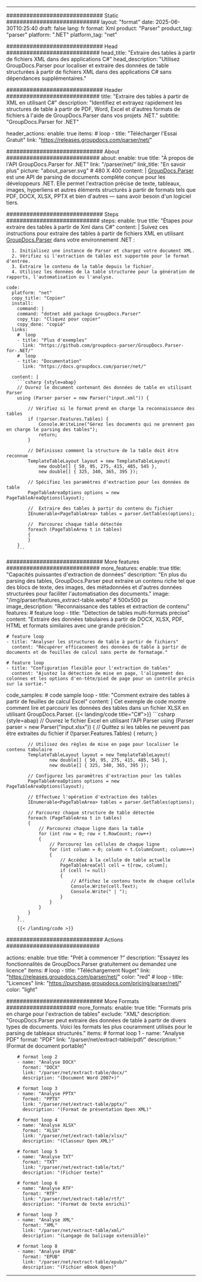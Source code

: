 


---
############################# Static ############################
layout: "format"
date:  2025-06-30T10:25:40
draft: false
lang: fr
format: Xml
product: "Parser"
product_tag: "parser"
platform: ".NET"
platform_tag: "net"

############################# Head ############################
head_title: "Extraire des tables à partir de fichiers XML dans des applications C#"
head_description: "Utilisez GroupDocs.Parser pour localiser et extraire des données de table structurées à partir de fichiers XML dans des applications C# sans dépendances supplémentaires."

############################# Header ############################
title: "Extraire des tables à partir de XML en utilisant C#" 
description: "Identifiez et extrayez rapidement les structures de table à partir de PDF, Word, Excel et d'autres formats de fichiers à l'aide de GroupDocs.Parser dans vos projets .NET."
subtitle: "GroupDocs.Parser for .NET" 

header_actions:
  enable: true
  items:
    #  loop
    - title: "Télécharger l'Essai Gratuit"
      link: "https://releases.groupdocs.com/parser/net/"
      
############################# About ############################
about:
    enable: true
    title: "À propos de l'API GroupDocs.Parser for .NET"
    link: "/parser/net/"
    link_title: "En savoir plus"
    picture: "about_parser.svg" # 480 X 400
    content: |
       [GroupDocs.Parser](/parser/net/) est une API de parsing de documents complète conçue pour les développeurs .NET. Elle permet l'extraction précise de texte, tableaux, images, hyperliens et autres éléments structurés à partir de formats tels que PDF, DOCX, XLSX, PPTX et bien d'autres — sans avoir besoin d'un logiciel tiers.

############################# Steps ############################
steps:
    enable: true
    title: "Étapes pour extraire des tables à partir de Xml dans C#"
    content: |
      Suivez ces instructions pour extraire des tables à partir de fichiers XML en utilisant [GroupDocs.Parser](/parser/net/) dans votre environnement .NET :
      
      1. Initialisez une instance de Parser et chargez votre document XML.
      2. Vérifiez si l'extraction de tables est supportée pour le format d'entrée.
      3. Extraire le contenu de la table depuis le fichier.
      4. Utilisez les données de la table structurée pour la génération de rapports, l'automatisation ou l'analyse.
   
    code:
      platform: "net"
      copy_title: "Copier"
      install:
        command: |
        command: "dotnet add package GroupDocs.Parser"
        copy_tip: "Cliquez pour copier"
        copy_done: "copié"
      links:
        #  loop
        - title: "Plus d'exemples"
          link: "https://github.com/groupdocs-parser/GroupDocs.Parser-for-.NET/"
        #  loop
        - title: "Documentation"
          link: "https://docs.groupdocs.com/parser/net/"
          
      content: |
        ```csharp {style=abap}
        // Ouvrez le document contenant des données de table en utilisant Parser
        using (Parser parser = new Parser("input.xml")) {

            // Vérifiez si le format prend en charge la reconnaissance des tables
            if (!parser.Features.Tables) {
                Console.WriteLine("Gérez les documents qui ne prennent pas en charge le parsing des tables");
                return;
            }

            // Définissez comment la structure de la table doit être reconnue
            TemplateTableLayout layout = new TemplateTableLayout(
                new double[] { 50, 95, 275, 415, 485, 545 },
                new double[] { 325, 340, 365, 395 });

            // Spécifiez les paramètres d'extraction pour les données de table
            PageTableAreaOptions options = new PageTableAreaOptions(layout);

            //  Extraire des tables à partir du contenu du fichier
            IEnumerable<PageTableArea> tables = parser.GetTables(options);

            //  Parcourez chaque table détectée
            foreach (PageTableArea t in tables)
            {
            }
        }
        ```  

############################# More features ############################
more_features:
  enable: true
  title: "Capacités puissantes d'extraction de données"
  description: "En plus du parsing des tables, GroupDocs.Parser peut extraire un contenu riche tel que des blocs de texte, des images, des métadonnées et d'autres données structurées pour faciliter l'automatisation des documents."
  image: "/img/parser/features_extract-table.webp" # 500x500 px
  image_description: "Reconnaissance des tables et extraction de contenu"
  features:
    # feature loop
    - title: "Détection de tables multi-formats précise"
      content: "Extraire des données tabulaires à partir de DOCX, XLSX, PDF, HTML et formats similaires avec une grande précision."

    # feature loop
    - title: "Analyser les structures de table à partir de fichiers"
      content: "Récupérer efficacement des données de table à partir de documents et de feuilles de calcul sans perte de formatage."

    # feature loop
    - title: "Configuration flexible pour l'extraction de tables"
      content: "Ajustez la détection de mise en page, l'alignement des colonnes et les options d'en-tête/pied de page pour un contrôle précis sur la sortie."
      
  code_samples:
    # code sample loop
    - title: "Comment extraire des tables à partir de feuilles de calcul Excel"
      content: |
        Cet exemple de code montre comment lire et parcourir les données des tables dans un fichier XLSX en utilisant GroupDocs.Parser.
        {{< landing/code title="C#">}}
        ```csharp {style=abap}
        //  Ouvrez le fichier Excel en utilisant l'API Parser
        using (Parser parser = new Parser("input.xlsx"))
        {
            // Quittez si les tables ne peuvent pas être extraites du fichier
            if (!parser.Features.Tables)
            {
                return;
            }

            // Utilisez des règles de mise en page pour localiser le contenu tabulaire
            TemplateTableLayout layout = new TemplateTableLayout(
                    new double[] { 50, 95, 275, 415, 485, 545 },
                    new double[] { 325, 340, 365, 395 });

            // Configurez les paramètres d'extraction pour les tables
            PageTableAreaOptions options = new PageTableAreaOptions(layout);

            // Effectuez l'opération d'extraction des tables
            IEnumerable<PageTableArea> tables = parser.GetTables(options);

            // Parcourez chaque structure de table détectée
            foreach (PageTableArea t in tables)
            {
                // Parcourez chaque ligne dans la table
                for (int row = 0; row < t.RowCount; row++)
                {
                    // Parcourez les cellules de chaque ligne
                    for (int column = 0; column < t.ColumnCount; column++)
                    {
                        // Accédez à la cellule de table actuelle
                        PageTableAreaCell cell = t[row, column];
                        if (cell != null)
                        {
                            // Affichez le contenu texte de chaque cellule
                            Console.Write(cell.Text);
                            Console.Write(" | ");
                        }
                    }
                }
            }
        }
        ```
        {{< /landing/code >}}


############################# Actions ############################

actions:
  enable: true
  title: "Prêt à commencer ?"
  description: "Essayez les fonctionnalités de GroupDocs.Parser gratuitement ou demandez une licence"
  items:
    #  loop
    - title: "Téléchargement Nuget"
      link: "https://releases.groupdocs.com/parser/net/"
      color: "red"
        #  loop
    - title: "Licences"
      link: "https://purchase.groupdocs.com/pricing/parser/net/"
      color: "light"


############################# More Formats #####################
more_formats:
    enable: true
    title: "Formats pris en charge pour l'extraction de tables"
    exclude: "XML"
    description: "GroupDocs.Parser peut extraire des données de table à partir de divers types de documents. Voici les formats les plus couramment utilisés pour le parsing de tableaux structurés."
    items: 
        # format loop 1
        - name: "Analyse PDF"
          format: "PDF"
          link: "/parser/net/extract-table/pdf/"
          description: "(Format de document portable)"
          
        # format loop 2
        - name: "Analyse DOCX"
          format: "DOCX"
          link: "/parser/net/extract-table/docx/"
          description: "(Document Word 2007+)"
          
        # format loop 3
        - name: "Analyse PPTX"
          format: "PPTX"
          link: "/parser/net/extract-table/pptx/"
          description: "(Format de présentation Open XML)"
          
        # format loop 4
        - name: "Analyse XLSX"
          format: "XLSX"
          link: "/parser/net/extract-table/xlsx/"
          description: "(Classeur Open XML)"
          
        # format loop 5
        - name: "Analyse TXT"
          format: "TXT"
          link: "/parser/net/extract-table/txt/"
          description: "(Fichier texte)"
          
        # format loop 6
        - name: "Analyse RTF"
          format: "RTF"
          link: "/parser/net/extract-table/rtf/"
          description: "(Format de texte enrichi)"
          
        # format loop 7
        - name: "Analyse XML"
          format: "XML"
          link: "/parser/net/extract-table/xml/"
          description: "(Langage de balisage extensible)"
          
        # format loop 8
        - name: "Analyse EPUB"
          format: "EPUB"
          link: "/parser/net/extract-table/epub/"
          description: "(Fichier eBook Open)"
         
          

---